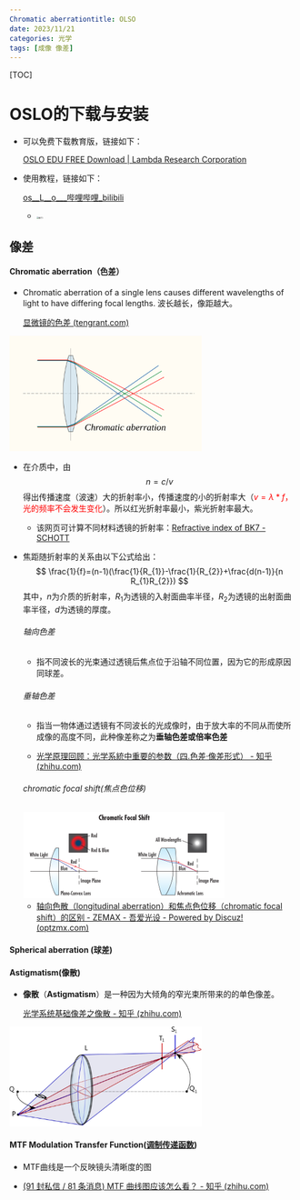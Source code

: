 ```yaml
---
Chromatic aberrationtitle: OLSO
date: 2023/11/21
categories: 光学
tags: [成像 像差]
---
```


<!-- toc -->

<!-- more -->

[TOC]



# OSLO的下载与安装

- 可以免费下载教育版，链接如下：

  [OSLO EDU FREE Download | Lambda Research Corporation](https://lambdares.com/oslo-edu-download)

- 使用教程，链接如下：

  [os__L__o___哔哩哔哩_bilibili](https://www.bilibili.com/video/BV1Sr4y1g7yj/?buvid=Z847158CF5735FD14817A783DF728EC22320&is_story_h5=false&mid=dus3vfCDXNSc%2BlVqkPHr1w%3D%3D&p=1&plat_id=114&share_from=ugc&share_medium=ipad&share_plat=ios&share_source=WEIXIN&share_tag=s_i&timestamp=1703396514&unique_k=R8mGfSs&up_id=413029525)
  
  - <img src="D:\blog\source\posts\2023-12-24 OLSO\图片1.png" alt="图片1" style="zoom:22%;" />

## 像差

#### Chromatic aberration（色差）

- Chromatic aberration of a single lens causes different wavelengths of light to have differing focal lengths. 波长越长，像距越大。

  [显微镜的色差 (tengrant.com)](https://www.tengrant.com/content/?1154.html)

<img src=".\2023-12-24 OLSO\Chromatic_aberration_lens_diagram.png" alt="Chromatic_aberration_lens_diagram" style="zoom:33%;" />

- 在介质中，由$$n=c/v$$得出传播速度（波速）大的折射率小，传播速度的小的折射率大（<font color='red'>$v=\lambda*f$，光的频率不会发生变化</font>）。所以红光折射率最小，紫光折射率最大。

  - 该网页可计算不同材料透镜的折射率：[Refractive index of BK7 - SCHOTT](https://refractiveindex.info/?shelf=glass&book=BK7&page=SCHOTT)

- 焦距随折射率的关系由以下公式给出：
  $$
  \frac{1}{f}=(n-1)(\frac{1}{R_{1}}-\frac{1}{R_{2}}+\frac{d(n-1)}{n R_{1}R_{2}})
  $$
  其中，$n$为介质的折射率，$R_{1}$为透镜的入射面曲率半径，$R_{2}$为透镜的出射面曲率半径，$d$为透镜的厚度。

  ###### 轴向色差

  - 指不同波长的光束通过透镜后焦点位于沿轴不同位置，因为它的形成原因同球差。

  ###### 垂轴色差

  - 指当一物体通过透镜有不同波长的光成像时，由于放大率的不同从而使所成像的高度不同，此种像差称之为**垂轴色差或倍率色差**

  - [光学原理回顾：光学系統中重要的参数（四.色差·像差形式） - 知乎 (zhihu.com)](https://zhuanlan.zhihu.com/p/361330310)

  ###### chromatic focal shift(焦点色位移)

  <img src=".\2023-12-24 OLSO\1703400269793.png" alt="1703400269793" style="zoom: 50%;" />

  - [轴向色散（longitudinal aberration）和焦点色位移（chromatic focal shift）的区别 - ZEMAX - 吾爱光设 - Powered by Discuz! (optzmx.com)](http://www.optzmx.com/thread-20031-1-1.html)

#### Spherical aberration (球差)

#### Astigmatism(像散)

- **像散**（**Astigmatism**）是一种因为大倾角的窄光束所带来的的单色像差。

  [光学系统基础像差之像散 - 知乎 (zhihu.com)](https://zhuanlan.zhihu.com/p/655363212)

<img src=".\2023-12-24 OLSO\1920px-Astigmatism.svg.png" alt="1920px-Astigmatism.svg" style="zoom:33%;" />

#### MTF Modulation Transfer Function([调制传递函数](https://www.zhihu.com/search?q=调制传递函数&search_source=Entity&hybrid_search_source=Entity&hybrid_search_extra={"sourceType"%3A"answer"%2C"sourceId"%3A13727875}))

- MTF曲线是一个反映镜头清晰度的图

- [(91 封私信 / 81 条消息) MTF 曲线图应该怎么看？ - 知乎 (zhihu.com)](https://www.zhihu.com/question/19713211)
